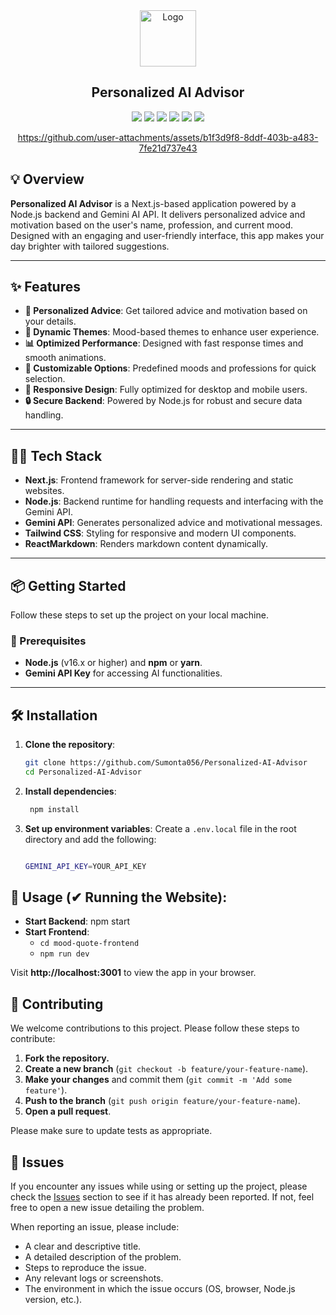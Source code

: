 <div align="center">
<img src="./assets/chatBot.png" width="90" alt="Logo" />
<h2> Personalized AI Advisor </h2>

![](https://img.shields.io/badge/TypeScript-007ACC?style=for-the-badge&logo=typescript&logoColor=white)
![](https://img.shields.io/badge/Next.js-000000?style=for-the-badge&logo=next.js&logoColor=white)
![](https://img.shields.io/badge/Tailwind_CSS-38B2AC?style=for-the-badge&logo=tailwind-css&logoColor=white)
![](https://img.shields.io/badge/React-61DAFB?style=for-the-badge&logo=react&logoColor=black)
![](https://img.shields.io/badge/Gemini_API-3982CE?style=for-the-badge&logo=data&logoColor=white)
![](https://img.shields.io/badge/Node.js-339933?style=for-the-badge&logo=node.js&logoColor=white)

https://github.com/user-attachments/assets/b1f3d9f8-8ddf-403b-a483-7fe21d737e43

</div>

## 💡 Overview

**Personalized AI Advisor** is a Next.js-based application powered by a Node.js backend and Gemini AI API. It delivers personalized advice and motivation based on the user's name, profession, and current mood. Designed with an engaging and user-friendly interface, this app makes your day brighter with tailored suggestions.

---

## ✨ Features

- **🤖 Personalized Advice**: Get tailored advice and motivation based on your details.
- **🌈 Dynamic Themes**: Mood-based themes to enhance user experience.
- **📊 Optimized Performance**: Designed with fast response times and smooth animations.
- **🔧 Customizable Options**: Predefined moods and professions for quick selection.
- **📱 Responsive Design**: Fully optimized for desktop and mobile users.
- **🔒 Secure Backend**: Powered by Node.js for robust and secure data handling.

---

## 👩‍💻 Tech Stack

- **Next.js**: Frontend framework for server-side rendering and static websites.
- **Node.js**: Backend runtime for handling requests and interfacing with the Gemini API.
- **Gemini API**: Generates personalized advice and motivational messages.
- **Tailwind CSS**: Styling for responsive and modern UI components.
- **ReactMarkdown**: Renders markdown content dynamically.

---

## 📦 Getting Started

Follow these steps to set up the project on your local machine.

### 🚀 Prerequisites

- **Node.js** (v16.x or higher) and **npm** or **yarn**.
- **Gemini API Key** for accessing AI functionalities.

---

## 🛠️ Installation

1. **Clone the repository**:

   ```bash
   git clone https://github.com/Sumonta056/Personalized-AI-Advisor
   cd Personalized-AI-Advisor
   ```

2. **Install dependencies**:

   ```bash
    npm install
   ```

3. **Set up environment variables**: Create a `.env.local` file in the root directory and add the following:

   ```bash

   GEMINI_API_KEY=YOUR_API_KEY
   ```

## 📖 Usage (✔ Running the Website):

- **Start Backend**: npm start
- **Start Frontend**:
  - `cd mood-quote-frontend`
  - `npm run dev`

Visit **http://localhost:3001** to view the app in your browser.

## 🤝 Contributing

We welcome contributions to this project. Please follow these steps to contribute:

1. **Fork the repository.**
2. **Create a new branch** (`git checkout -b feature/your-feature-name`).
3. **Make your changes** and commit them (`git commit -m 'Add some feature'`).
4. **Push to the branch** (`git push origin feature/your-feature-name`).
5. **Open a pull request**.

Please make sure to update tests as appropriate.

## 🐛 Issues

If you encounter any issues while using or setting up the project, please check the [Issues]() section to see if it has already been reported. If not, feel free to open a new issue detailing the problem.

When reporting an issue, please include:

- A clear and descriptive title.
- A detailed description of the problem.
- Steps to reproduce the issue.
- Any relevant logs or screenshots.
- The environment in which the issue occurs (OS, browser, Node.js version, etc.).
